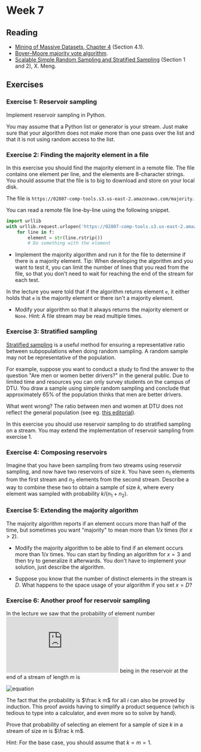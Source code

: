# Week 7
## Reading
- [Mining of Massive Datasets, Chapter 4](http://infolab.stanford.edu/~ullman/mmds/ch4.pdf) (Section 4.1).
- [Boyer–Moore majority vote algorithm](https://en.wikipedia.org/wiki/Boyer%E2%80%93Moore_majority_vote_algorithm).
- [Scalable Simple Random Sampling and Stratified Sampling](http://proceedings.mlr.press/v28/meng13a.pdf) (Section 1 and 2), X. Meng.

## Exercises
### Exercise 1: Reservoir sampling
Implement reservoir sampling in Python.

You may assume that a Python list or generator is your stream. Just make sure that your algorithm does not make more than one pass over the list and that it is not using random access to the list.

### Exercise 2: Finding the majority element in a file
In this exercise you should find the majority element in a remote file. The file contains one element per line, and the elements are 8-character strings. You should assume that the file is to big to download and store on your local disk.

The file is `https://02807-comp-tools.s3.us-east-2.amazonaws.com/majority`.

You can read a remote file line-by-line using the following snippet.

```python
import urllib
with urllib.request.urlopen('https://02807-comp-tools.s3.us-east-2.amazonaws.com/majority') as f:
    for line in f:
        element = str(line.rstrip())
        # Do something with the element
```

- Implement the majority algorithm and run it for the file to determine if there is a majority element. Tip: When developing the algorithm and you want to test it, you can limit the number of lines that you read from the file, so that you don't need to wait for reaching the end of the stream for each test.

In the lecture you were told that if the algorithm returns element `e`, it either holds that `e` is the majority element or there isn't a majority element.

- Modify your algorithm so that it always returns the majority element or `None`. Hint: A file stream may be read multiple times.

### Exercise 3: Stratified sampling
[Stratified sampling](https://en.wikipedia.org/wiki/Stratified_sampling) is a useful method for ensuring a representative ratio between subpopulations when doing random sampling. A random sample may not be representative of the population. 

For example, suppose you want to conduct a study to find the answer to the question "Are men or women better drivers?" in the general public. Due to limited time and resources you can only survey students on the campus of DTU. 
You draw a sample using simple random sampling and conclude that approximately 65% of the population thinks that men are better drivers. 

What went wrong? The ratio between men and women at DTU does not reflect the general population (see eg. [this editorial](https://www.dtu.dk/english/About/ORGANIZATION/OFFICE-of-the-PRESIDENT/Editorials/June-2018)). 

In this exercise you should use reservoir sampling to do stratified sampling on a stream. You may extend the implementation of reservoir sampling from exercise 1.

### Exercise 4: Composing reservoirs
Imagine that you have been sampling from two streams using reservoir sampling, and now have two reservoirs of size $k$. You have seen $n_1$ elements from the first stream and $n_2$ elements from the second stream. Describe a way to combine these two to obtain a sample of size $k$, where every element was sampled with probability $k/(n_1+n_2)$.

### Exercise 5: Extending the majority algorithm
The majority algorithm reports if an element occurs more than half of the time, but sometimes you want "majority" to mean more than $1/x$ times (for $x>2$).

- Modify the majority algorithm to be able to find if an element occurs more than $1/x$ times. You can start by finding an algorithm for $x=3$ and then try to generalize it afterwards. You don't have to implement your solution, just describe the algorithm.

- Suppose you know that the number of distinct elements in the stream is $D$. What happens to the space usage of your algorithm if you set $x=D$?

### Exercise 6: Another proof for reservoir sampling
In the lecture we saw that the probability of element number ![equation](https://latex.codecogs.com/gif.latex?i) being in the reservoir at the end of a stream of length $m$ is

![equation](https://latex.codecogs.com/gif.latex?P[\text{i%20is%20in%20R}]%20=%20\frac%20k%20i%20\cdot%20\prod_{j=i+1}^m%20(\frac%20k%20j%20\cdot%20\frac{k-1}{k}+%20(1-\frac%20k%20j))%20=%20\frac%20k%20m)

The fact that the probability is $\frac k m$ for all $i$ can also be proved by induction. This proof avoids having to simplify a product sequence (which is tedious to type into a calculator, and even more so to solve by hand).

Prove that probability of selecting an element for a sample of size $k$ in a stream of size $m$ is $\frac k m$.

Hint: For the base case, you should assume that $k=m=1$.


